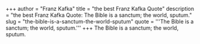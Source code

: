 +++
author = "Franz Kafka"
title = "the best Franz Kafka Quote"
description = "the best Franz Kafka Quote: The Bible is a sanctum; the world, sputum."
slug = "the-bible-is-a-sanctum-the-world-sputum"
quote = '''The Bible is a sanctum; the world, sputum.'''
+++
The Bible is a sanctum; the world, sputum.
